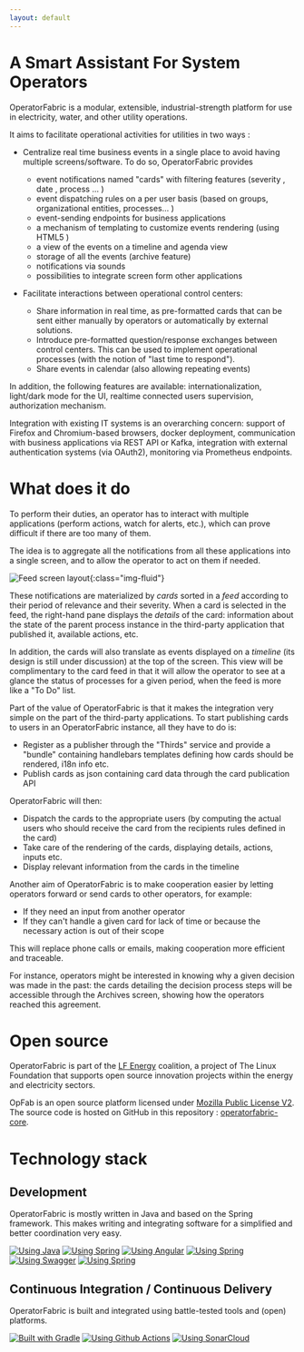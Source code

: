 ```yaml
---
layout: default
---
```


# A Smart Assistant For System Operators

OperatorFabric is a modular, extensible, industrial-strength platform for use in electricity, water, and other utility operations.

It aims to facilitate operational activities for utilities in two ways :

* Centralize real time business events in a single place to avoid having multiple screens/software. To do so,  OperatorFabric provides 
    * event notifications named "cards"  with filtering features (severity , date , process ... )
    * event dispatching rules on a per user basis (based on groups, organizational entities, processes... )
    * event-sending endpoints for business applications 
    * a mechanism of templating to customize events rendering (using HTML5 )
    * a view of the events on a timeline and agenda view 
    * storage of all the events (archive feature)
    * notifications via sounds 
    * possibilities  to integrate screen form other applications
    
* Facilitate interactions between operational control centers:
    * Share information in real time, as pre-formatted cards that can be sent either manually by operators or automatically by external solutions.
    * Introduce pre-formatted question/response exchanges between control centers. This can be used to implement operational processes (with the notion of "last time to respond").  
    * Share events in calendar (also allowing repeating events)

In addition, the following features are available: internationalization, light/dark mode for the UI, realtime connected users supervision, authorization mechanism.

Integration with existing IT systems is an overarching concern: support of Firefox and Chromium-based browsers, docker deployment, communication with business applications via REST API or Kafka, integration with external authentication systems (via OAuth2), monitoring via Prometheus endpoints.


# What does it do  

To perform their duties, an operator has to interact with multiple applications
(perform actions, watch for alerts, etc.), which can prove difficult if
there are too many of them.

The idea is to aggregate all the notifications from all these applications
into a single screen, and to allow the operator to act on them if needed.

![Feed screen layout](./assets/img/of_screenshots/feed_screenshot.png){:class="img-fluid"}

These notifications are materialized by *cards* sorted in a *feed* according
to their period of relevance and their severity.
When a card is selected in the feed, the right-hand pane displays the *details*
of the card: information about the state of the parent process instance in
the third-party application that published it, available actions, etc.

In addition, the cards will also translate as events displayed on a *timeline*
(its design is still under discussion) at the top of the screen.
This view will be complimentary to the card feed in that it will allow the
operator to see at a glance the status of processes for a given period,
when the feed is more like a "To Do" list.

Part of the value of OperatorFabric is that it makes the integration very
simple on the part of the third-party applications.
To start publishing cards to users in an OperatorFabric instance, all they
have to do is:

* Register as a publisher through the "Thirds" service and provide a "bundle"
containing handlebars templates defining how cards should be rendered,
i18n info etc.
* Publish cards as json containing card data through the card publication API

OperatorFabric will then:

* Dispatch the cards to the appropriate users (by computing the actual users
who should receive the card from the recipients rules defined in the card)
* Take care of the rendering of the cards, displaying details, actions,
inputs etc.
* Display relevant information from the cards in the timeline

Another aim of OperatorFabric is to make cooperation easier by letting
operators forward or send cards to other operators, for example:

* If they need an input from another operator
* If they can't handle a given card for lack of time or because the necessary
action is out of their scope

This will replace phone calls or emails, making cooperation more efficient
and traceable.

For instance, operators might be interested in knowing why a given decision
was made in the past:
the cards detailing the decision process steps will be accessible through
the Archives screen, showing how the
operators reached this agreement.


# Open source

OperatorFabric is part of the [LF Energy](https://www.lfenergy.org/) coalition, a project of The Linux Foundation that supports open source innovation projects within the energy and electricity sectors.

OpFab is an open source platform licensed under [Mozilla Public License V2](https://www.mozilla.org/en-US/MPL/2.0/). 
The source code is hosted on GitHub in this repository : [operatorfabric-core](https://github.com/opfab/operatorfabric-core).

# Technology stack

## Development
OperatorFabric is mostly written in Java and based on the Spring framework. This makes writing and integrating software for a simplified and better coordination very easy.

[![Using Java](https://img.shields.io/badge/Using-Java-%237473C0.svg?style=for-the-badge)](https://www.java.com) 
[![Using Spring](https://img.shields.io/badge/Using-Spring-%236db33f.svg?style=for-the-badge)](https://spring.io/) 
[![Using Angular](https://img.shields.io/badge/Using-Angular-%237473C0.svg?style=for-the-badge)](https://angular.io/)
[![Using Spring](https://img.shields.io/badge/Using-MongoDB-%236db33f.svg?style=for-the-badge)](https://www.mongodb.com/community/) 
[![Using Swagger](https://img.shields.io/badge/Using-Swagger-%237473C0.svg?style=for-the-badge)](https://swagger.io/)
[![Using Spring](https://img.shields.io/badge/Using-RabbitMQ-%236db33f.svg?style=for-the-badge)](https://www.rabbitmq.com/) 

## Continuous Integration / Continuous Delivery
OperatorFabric is built and integrated using battle-tested tools and (open) platforms. 

[![Built with Gradle](https://img.shields.io/badge/Built%20with-Gradle-%23410099.svg?style=for-the-badge)](https://gradle.org/)
[![Using Github Actions](https://img.shields.io/badge/Using-Github%20Actions-%23FF647D.svg?style=for-the-badge)](https://github.com/opfab/operatorfabric-core/actions)
[![Using SonarCloud](https://img.shields.io/badge/Using-SonarCloud-%23FF647D.svg?style=for-the-badge)](https://sonarcloud.io/dashboard?id=org.lfenergy.operatorfabric%3Aoperatorfabric-core)

